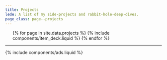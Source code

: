 ```yaml
---
title: Projects
lede: A list of my side-projects and rabbit-hole-deep-dives.
page_class: page--projects
---
```


<div class="h-feed" id="projects">
    <ol class="deck" role="list">
        {% for page in site.data.projects %}
            {% include components/item_deck.liquid %}
        {% endfor %}
    </ol>
</div>

--------

{% include components/ads.liquid %}
